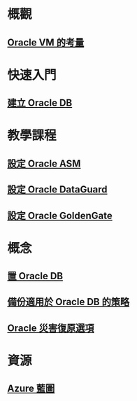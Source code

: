# 概觀
## [Oracle VM 的考量](oracle-considerations.md)
# 快速入門
## [建立 Oracle DB](oracle-database-quick-create.md)
# 教學課程
## [設定 Oracle ASM](configure-oracle-asm.md)
## [設定 Oracle DataGuard](configure-oracle-dataguard.md)
## [設定 Oracle GoldenGate](configure-oracle-golden-gate.md)
# 概念
## [置 Oracle DB](oracle-design.md)
## [備份適用於 Oracle DB 的策略](oracle-backup-recovery.md)
## [Oracle 災害復原選項](oracle-disaster-recovery.md)
# 資源
## [Azure 藍圖](https://azure.microsoft.com/roadmap/)
